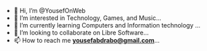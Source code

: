 - 👋 Hi, I’m @YousefOnWeb
- 👀 I’m interested in Technology, Games, and Music...
- 🌱 I’m currently learning Computers and Information technology ...
- 💞️ I’m looking to collaborate on Libre Software...
- 📫 How to reach me **yousefabdrabo@gmail.com**...

<!---
yusufabdrabbo/yusufabdrabbo is a ✨ special ✨ repository because its `README.md` (this file) appears on your GitHub profile.
You can click the Preview link to take a look at your changes.
--->
